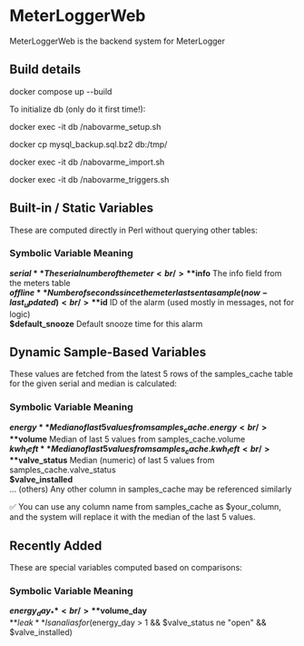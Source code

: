 # MeterLoggerWeb

MeterLoggerWeb is the backend system for MeterLogger

## Build details

docker compose up --build

To initialize db (only do it first time!):

docker exec -it db /nabovarme_setup.sh

docker cp mysql_backup.sql.bz2 db:/tmp/

docker exec -it db /nabovarme_import.sh

docker exec -it db /nabovarme_triggers.sh


## Built-in / Static Variables
These are computed directly in Perl without querying other tables:

### Symbolic Variable	Meaning
**$serial**	The serial number of the meter<br/>
**$info**	The info field from the meters table<br/>
**$offline**	Number of seconds since the meter last sent a sample (now - last_updated)<br/>
**$id**	ID of the alarm (used mostly in messages, not for logic)<br/>
**$default_snooze**	Default snooze time for this alarm<br/>

## Dynamic Sample-Based Variables
These values are fetched from the latest 5 rows of the samples_cache table for the given serial and median is calculated:

### Symbolic Variable	Meaning
**$energy**	Median of last 5 values from samples_cache.energy<br/>
**$volume**	Median of last 5 values from samples_cache.volume<br/>
**$kwh_left**	Median of last 5 values from samples_cache.kwh_left<br/>
**$valve_status**	Median (numeric) of last 5 values from samples_cache.valve_status<br/>
**$valve_installed**<br/>
... (others)	Any other column in samples_cache may be referenced similarly<br/>

✅ You can use any column name from samples_cache as $your_column, and the system will replace it with the median of the last 5 values.

## Recently Added
These are special variables computed based on comparisons:

### Symbolic Variable	Meaning
**$energy_day_**<br/>
**$volume_day**<br/>
**$leak**	Is an alias for ($energy_day > 1 && $valve_status ne "open" && $valve_installed)
